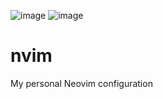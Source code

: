 ![image](https://img.shields.io/badge/NeoVim-%2357A143.svg?&style=for-the-badge&logo=neovim&logoColor=white)
![image](https://img.shields.io/badge/Lua-2C2D72?style=for-the-badge&logo=lua&logoColor=white)

# nvim

My personal Neovim configuration
